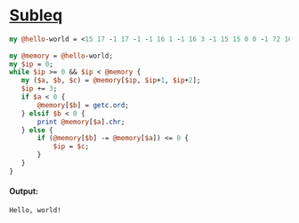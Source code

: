 [1]: https://rosettacode.org/wiki/Subleq

# [Subleq][1]

```perl
my @hello-world = <15 17 -1 17 -1 -1 16 1 -1 16 3 -1 15 15 0 0 -1 72 101 108 108 111 44 32 119 111 114 108 100 33 10 0>;
 
my @memory = @hello-world;
my $ip = 0;
while $ip >= 0 && $ip < @memory {
   my ($a, $b, $c) = @memory[$ip, $ip+1, $ip+2];
   $ip += 3;
   if $a < 0 {
       @memory[$b] = getc.ord;
   } elsif $b < 0 {
       print @memory[$a].chr;
   } else {
       if (@memory[$b] -= @memory[$a]) <= 0 {
           $ip = $c;
       } 
   }
}
```

#### Output:
```
Hello, world!
```
